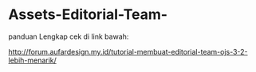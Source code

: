 # Assets-Editorial-Team-

panduan Lengkap cek di link bawah:

http://forum.aufardesign.my.id/tutorial-membuat-editorial-team-ojs-3-2-lebih-menarik/
